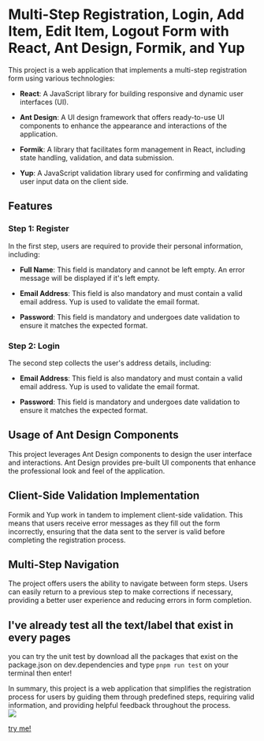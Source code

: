 # Multi-Step Registration, Login, Add Item, Edit Item, Logout Form with React, Ant Design, Formik, and Yup

This project is a web application that implements a multi-step registration form using various technologies:

- **React**: A JavaScript library for building responsive and dynamic user interfaces (UI).

- **Ant Design**: A UI design framework that offers ready-to-use UI components to enhance the appearance and interactions of the application.

- **Formik**: A library that facilitates form management in React, including state handling, validation, and data submission.

- **Yup**: A JavaScript validation library used for confirming and validating user input data on the client side.

## Features

### Step 1: Register

In the first step, users are required to provide their personal information, including:

- **Full Name**: This field is mandatory and cannot be left empty. An error message will be displayed if it's left empty.

- **Email Address**: This field is also mandatory and must contain a valid email address. Yup is used to validate the email format.

- **Password**: This field is mandatory and undergoes date validation to ensure it matches the expected format.

### Step 2: Login

The second step collects the user's address details, including:

- **Email Address**: This field is also mandatory and must contain a valid email address. Yup is used to validate the email format.

- **Password**: This field is mandatory and undergoes date validation to ensure it matches the expected format.

## Usage of Ant Design Components

This project leverages Ant Design components to design the user interface and interactions. Ant Design provides pre-built UI components that enhance the professional look and feel of the application.

## Client-Side Validation Implementation

Formik and Yup work in tandem to implement client-side validation. This means that users receive error messages as they fill out the form incorrectly, ensuring that the data sent to the server is valid before completing the registration process.

## Multi-Step Navigation

The project offers users the ability to navigate between form steps. Users can easily return to a previous step to make corrections if necessary, providing a better user experience and reducing errors in form completion.


## I've already test all the text/label that exist in every pages

you can try the unit test by download all the packages that exist on the
package.json on dev.dependencies and type ```pnpm run test``` on your terminal then enter!

In summary, this project is a web application that simplifies the registration process for users by guiding them through predefined steps, requiring valid information, and providing helpful feedback throughout the process.
<br>
<img src="../week-13-mnajmytsss/src/assets/123.png">

[try me!](https://stellular-biscotti-4488ca.netlify.app/)
